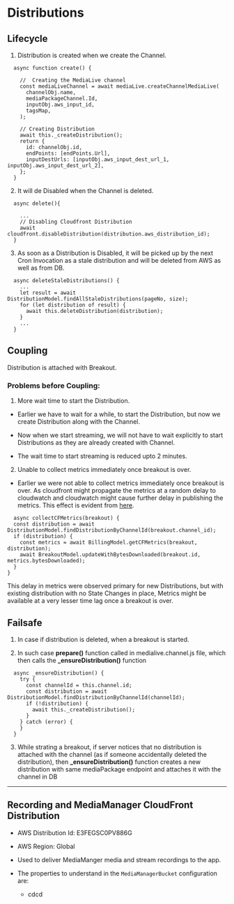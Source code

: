 
# Distributions

## Lifecycle

1. Distribution is created when we create the Channel.

```
  async function create() {
    
    //  Creating the MediaLive channel
    const mediaLiveChannel = await mediaLive.createChannelMediaLive(
      channelObj.name,
      mediaPackageChannel.Id,
      inputObj.aws_input_id,
      tagsMap,
    );

    // Creating Distribution
    await this._createDistribution();
    return {
      id: channelObj.id,
      endPoints: [endPoints.Url],
      inputDestUrls: [inputObj.aws_input_dest_url_1, inputObj.aws_input_dest_url_2],
    };
  }
```

2. It will de Disabled when the Channel is deleted.

```
  async delete(){
    
    ...
    // Disabling Cloudfront Distribution
    await cloudfront.disableDistribution(distribution.aws_distribution_id);
  }
```

3. As soon as a Distribution is Disabled, it will be picked up by the next Cron Invocation as a stale distribution and will be deleted from AWS as well as from DB.

```
  async deleteStaleDistributions() {
    ...
    let result = await DistributionModel.findAllStaleDistributions(pageNo, size);
    for (let distribution of result) {
      await this.deleteDistribution(distribution);    
    }
    ...
  }
```



## Coupling

Distribution is attached with Breakout.

### Problems before Coupling:

1. More wait time to start the Distribution.
 
  * Earlier we have to wait for a while, to start the Distribution, but now we create Distribution along with the Channel.
  
  * Now when we start streaming, we will not have to wait explicitly to start Distributions as they are already created with Channel.
  
  * The wait time to start streaming is reduced upto 2 minutes.
  
2. Unable to collect metrics immediately once breakout is over. 
 
  * Earlier we were not able to collect metrics immediately once breakout is over. As cloudfront might propagate the metrics at a random delay to cloudwatch and cloudwatch might cause further delay in publishing the metrics. This effect is evident from [here](https://www.trek10.com/blog/cloudwatch-deep-dive#:~:text=We%20find%20that%20CloudWatch%20metrics,for%20import%20adds%20additional%20delay).
  ```
    async collectCFMetrics(breakout) {
    const distribution = await DistributionModel.findDistributionByChannelId(breakout.channel_id);
    if (distribution) {
      const metrics = await BillingModel.getCFMetrics(breakout, distribution);
      await BreakoutModel.updateWithBytesDownloaded(breakout.id, metrics.bytesDownloaded);
    }
  }
  ```
  This delay in metrics were observed primary for new Distributions, but with existing distribution with no State Changes in place, Metrics might be available at a very lesser time lag once a breakout is over.
  



## Failsafe

1. In case if distribution is deleted, when a breakout is started.

2. In such  case **prepare()** function called in medialive.channel.js file, which then calls the **_ensureDistribution()** function

```
  async _ensureDistribution() {
    try {
      const channelId = this.channel.id;
      const distribution = await DistributionModel.findDistributionByChannelId(channelId);
      if (!distribution) {
        await this._createDistribution();
      }
    } catch (error) {
    }
  }
```

3. While strating a breakout, if server notices that no distribution is attached with the channel (as if someone accidentally deleted the distribution), then **_ensureDistribution()** function creates a new distribution with same mediaPackage endpoint and attaches it with the channel in DB

---

## Recording and MediaManager CloudFront Distribution

* AWS Distribution Id: E3FEGSC0PV886G

* AWS Region: Global

* Used to deliver MediaManger media and stream recordings to the app.

* The properties to understand in the `MediaManagerBucket` configuration are:
  - cdcd
